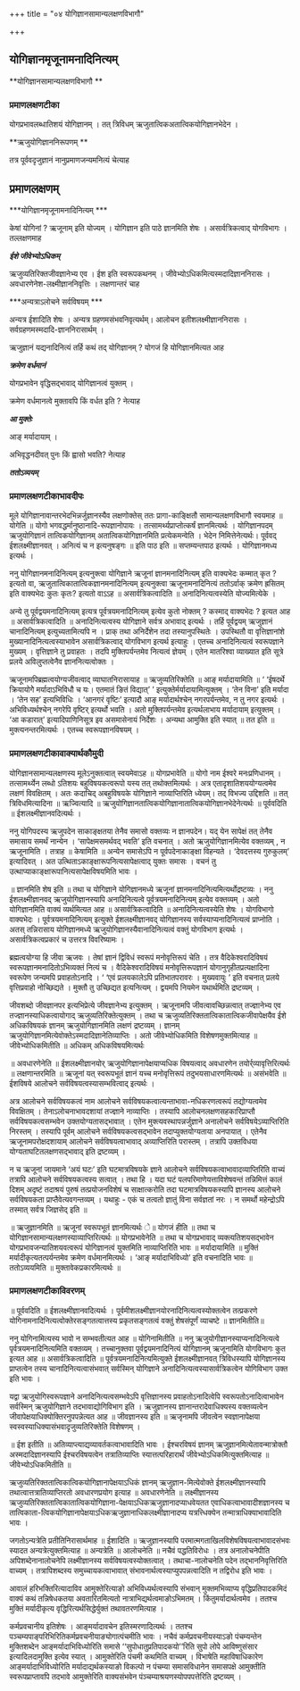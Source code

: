+++
title = "०४ योगिज्ञानसामान्यलक्षणविभागौ"

+++


## योगिज्ञानमृजूनामनादिनित्यम्

**योगिज्ञानसामान्यलक्षणविभागौ **

### **प्रमाणलक्षणटीका**

योगप्रभावलब्धातिशयं योगिज्ञानम् । तत् त्रिविधम् ऋजुतात्विकअतात्विकयोगिज्ञानभेदेन ।

**ऋजुयोगिज्ञाननिरूपणम् **

तत्र पूर्ववदृजुज्ञानं नानुप्रमाणजन्यमनित्यं चेत्याह

## प्रमाणलक्षणम्

***योगिज्ञानमृजूनामनादिनित्यम् ***

केषां योगिनां ? ऋजूनाम् इति योज्यम् । योगिज्ञान इति पाठे ज्ञानमिति शेषः । असार्वत्रिकत्वाद् योगविभागः । तल्लक्षणमाह

***ईशे जीवेभ्योऽधिकम्***

ऋजुव्यतिरिक्तजीवज्ञानेभ्य एव । ईश इति स्वरूपकथनम् । जीवेभ्योऽधिकमित्यस्मदादिज्ञाननिरासः । अवधारणेनेश-लक्ष्मीज्ञाननिवृत्तिः । लक्षणान्तरं चाह

***अन्यत्राऽलोचने सर्वविषयम् ***

अन्यत्र ईशादिति शेषः । अन्यत्र ग्रहणमसंभवनिवृत्यर्थम्। आलोचन इतीशलक्ष्मीज्ञाननिरासः । सर्वग्रहणमस्मदादि-ज्ञाननिरासार्थम् ।

ऋजुज्ञानं यद्यनादिनित्यं तर्हि कथं तद् योगिज्ञानम् ? योगजं हि योगिज्ञानमित्यत आह

***क्रमेण वर्धमानं***

योगप्रभावेन वृद्धिसद्भावाद् योगिज्ञानत्वं युक्तम् ।

क्रमेण वर्धमानत्वे मुक्तावपि किं वर्धत इति ? नेत्याह

***आ मुक्तेः***

आङ् मर्यादायाम् ।

अभिवृद्धनदीवत् पुनः किं ह्वासो भवति? नेत्याह

***ततोऽव्ययम्***

### **प्रमाणलक्षणटीकाभावदीपः**

मूले योगिज्ञानावान्तरभेदभिन्नर्जुज्ञानस्यैव लक्षणोक्तेस् ततः प्रागा-काङ्क्षितौ सामान्यलक्षणविभागौ स्वयमाह ॥ योगेति ॥ योगो भगवद्धर्मानुष्ठानादि-रूपज्ञानोपायः । तत्सामर्थ्यप्राप्तोत्कर्षं ज्ञानमित्यर्थः । योगिज्ञानपदम् ऋजुयोगिज्ञानं तात्विकयोगिज्ञानम् अतात्विकयोगिज्ञानमिति प्रत्येकमन्वेति । भेदेन निमित्तेनेत्यर्थः। पूर्ववद् ईशलक्ष्मीज्ञानवत् । अनित्यं च न इत्यनुषङ्गः ॥ इति पाठ इति ॥ सप्तम्यन्तपाठ इत्यर्थः । योगिज्ञानमध्य इत्यर्थः ।

ननु योगिज्ञानमनादिनित्यम् इत्यनुक्त्वा योगिज्ञाने ऋजूनां ज्ञानमनादिनित्यम् इति वाक्यभेदः कम्मात् कृत ? इत्यतो वा, ऋजुतात्विकातात्विकज्ञानमनादिनित्यम् इत्यनुक्त्वा ऋजूनामनादिनित्यं ततोऽर्वाक् क्रमेण ह्रसितम् इति वाक्यभेदः कुतः कृतः? इत्यतो वाऽऽह ॥ असार्वत्रिकत्वादिति ॥ अनादिनित्यत्वस्येति योज्यमित्येके ।

अन्ये तु पूर्वद्वयमनादिनित्यम् इत्यत्र पूर्वत्रयमनादिनित्यम् इत्येव कुतो नोक्तम् ? कस्माद् वाक्यभेदः ? इत्यत आह ॥ असार्वत्रिकत्वादिति ॥ अनादिनित्यत्वस्य योगिज्ञाने सर्वत्र अभावाद् इत्यर्थः । तर्हि पूर्वद्वयम् ऋजुज्ञानं चानादिनित्यम् इत्युच्यतामित्यपि न । प्राक् तथा अनिर्देशेन तदा तस्यानुपस्थितेः । उपस्थितौ वा वृत्तिज्ञानांशे मुख्यानादिनित्यत्वस्याभावेन असार्वत्रिकत्वाद् योगविभाग इत्यर्थ इत्याहुः । एतच्च अनादिनित्यत्वं स्वरूपज्ञाने मुख्यम् । वृत्तिज्ञाने तु प्रवाहतः । तदपि मुक्तिपर्यन्तमेव नित्यत्वं ज्ञेयम् । एतेन मातरिश्वा व्याख्यात इति सूत्रे प्रलये अविलुप्तत्वेनैव ज्ञाननित्यत्वोक्तः ।

ऋजूनामपिब्रह्मत्वयोग्यजीवत्वाद् व्याघातनिरासायाह ॥ ऋजुव्यतिरिक्तेति ॥ आङ् मर्यादायामिति ॥ ‘ ‘ईषदर्थे क्रियायोगेे मर्यादाऽभिविधौ च यः। एतमातं ङितं विद्यात्’ ’ इत्युक्तेर्मर्यादायामित्युक्तम् । ‘तेन विना’ इति मर्यादा । ‘तेन सह’ इत्यभिविधिः । ‘आनगरं वृष्टिः’ इत्यादौ आङ् मर्यादार्थश्चेन् नगरपर्यन्तमेव, न तु नगर इत्यर्थः । अभिविध्यर्थश्चेन् नगरेपि वृष्टिर् इत्यर्थो भवति । अतो मुक्तिपर्यन्तमेव इत्यर्थलाभाय मर्यादायाम् इत्युक्तम् । ‘आ कडारात्’ इत्यादिपाणिनिसूत्र इव असमासेनायं निर्देशः । अन्यथा आमुक्ति इति स्यात् ॥ तत इति ॥ मुक्त्यनन्तरमित्यर्थः । एतच्च स्वरूपज्ञानविषयम् ।

### **प्रमाणलक्षणटीकावाक्यार्थकौमुदी**

योगिज्ञानसामान्यलक्षणस्य मूलेऽनुक्तत्वात् स्वयमेवाऽह ॥ योगप्रभावेति ॥ योगो नाम ईश्वरे मनःप्रणिधानम् । तत्सामर्थ्येन लब्धो ऽतिशयः बहुविषयकत्वरूपो यस्य तत् तथोक्तमित्यर्थः । अत्र एतादृशातिशययोग्यत्वमेव लक्षणं विवक्षितम् । अतः कदाचिद् अबहुविषयके योगिज्ञाने नाव्याप्तिरिति ध्येयम्। तद् विभज्य उद्दिशति ॥ तत् त्रिविधमित्यादिना ॥ ऋज्वित्यादि ॥ ऋजुयोगिज्ञानतात्विकयोगिज्ञानातात्विकयोगिज्ञानभेदेनेत्यर्थः ॥ पूर्ववदिति ॥ ईशलक्ष्मीज्ञानवदित्यर्थः ।

ननु योगिपदस्य ऋजुपदेन साकाङ्क्षतया तेनैव समासो वक्तव्यः न ज्ञानपदेन। यद् येन सापेक्षं तत् तेनैव समासाय समर्थं नान्येन । ‘सापेक्षमसमर्थवद् भवति’ इति वचनात् । अतो ऋजुयोगिज्ञानमित्येव वक्तव्यम् , न ऋजूनामिति । तत्राह ॥ केषामिति ॥ अन्येन समासेऽपि न पूर्वपदेनाकाङ्क्षा विहन्यते । ‘देवदत्तस्य गुरुकुलम्’ इत्यादिवत् । अत उत्थिताऽकाङ्क्षारूपनित्यसापेक्षत्वाद् युक्तः समासः । वचनं तु उत्थाप्याकाङ्क्षारूपानित्यसापेक्षविषयमिति भावः ।

॥ ज्ञानमिति शेष इति ॥ तथा च योगिज्ञाने योगिज्ञानमध्ये ऋजूनां ज्ञानमनादिनित्यमित्यर्थोद्रष्टव्यः । ननु ईशलक्ष्मीज्ञानवद् ऋजुयोगिज्ञानस्यापि अनादिनित्यत्वे पूर्वत्रयमनादिनित्यम् इत्येव वक्तव्यम् । अतो योगिज्ञानमिति वाक्यं व्यर्थमित्यत आह ॥ असार्वत्रिकत्वादिति ॥ अनादिनित्यत्वस्येति शेषः । योगविभागो वाक्यभेदः । पूर्वत्रयमनादिनित्यम् इत्युक्ते ईशलक्ष्मीज्ञानवद् योगिज्ञानस्य सर्वस्याप्यनादिनित्यत्वं प्राप्नोति । अतस् तन्निरासाय योगिज्ञानमध्ये ऋजुयोगिज्ञानस्यैवानादिनित्यत्वं वक्तुं योगविभाग इत्यर्थः । असार्वत्रिकत्वप्रकारं च उत्तरत्र विवरिष्यामः ।

ब्रह्मत्वयोग्या हि जीवा ऋजवः । तेषां ज्ञानं द्विविधं स्वरूपं मनोवृत्तिरूपं चेति । तत्र वैदिकेश्वरादिविषयं स्वरूपज्ञानमनादितोऽभिव्यक्तं नित्यं च । वैदिकेश्वरादिविषयं मनोवृत्तिरूपज्ञानं योगानुगृहीतप्रत्यक्षादिना स्वरूपेण जन्यमपि प्रवाहतोऽनादि । ‘ ‘एवं प्रलयकालेऽपि प्रतिभातपरावरः । मुख्यवायुः ’ इति वचनात् प्रलये वृत्तिप्रवाहो नोच्छिद्यते । मुक्तौ तु उच्छिद्यत इत्यनित्यम् । द्वयमपि नियमेन यथार्थमिति द्रष्टव्यम् ।

जीवशब्दो जीवज्ञानपर इत्यभिप्रेत्ये जीवज्ञानेभ्य इत्युक्तम् । ऋजूनामपि जीवत्वावच्छिन्नत्वात् तज्ज्ञानेभ्य एव तज्ज्ञानस्याधिकत्वायोगाद् ऋजुव्यतिरिक्तेत्युक्तम् । तथा च ऋजुव्यतिरिक्ततात्विकातात्विकजीवापेक्षयैव ईशे अधिकविषयकं ज्ञानम् ऋजुयोगिज्ञानमिति लक्षणं द्रष्टव्यम् । ज्ञानम् ऋजुयोगिज्ञानमित्येवोक्तेऽस्मदादिज्ञानेतिव्याप्तिः । अतो जीवेभ्योधिकमिति विशेषणमुक्तमित्याह ॥ जीवेभ्योधिकमितीति ॥ अधिकम् अधिकविषयमित्यर्थः

॥ अवधारणेनेति ॥ ईशलक्ष्मीज्ञानयोर् ऋजुयोगिज्ञानापेक्षयाप्यधिक विषयत्वाद् अवधारणेन तयोर्र्व्यावृत्तिरित्यर्थः ॥ लक्षणान्तरमिति ॥ ऋजूनां यत् स्वरूपभूतं ज्ञानं यच्च मनोवृत्तिरूपं तदुभयसाधारणमित्यर्थः ॥ असंभवेति ॥ ईशविषये आलोचने सर्वविषयत्वस्यासम्भवित्वाद् इत्यर्थः ।

अत्र आलोचने सर्वविषयकत्वं नाम आलोचने सर्वविषयकत्वात्यन्ताभावा-नधिकरणत्वरूपं तद्योग्यत्वमेव विवक्षितम् । तेनाऽलोचनाभावदशायां तज्ज्ञाने नाव्याप्तिः । तस्यापि आलोचनलक्षणसहकारिप्राप्तौ सर्वविषयकत्वसम्भवेन उक्तयोग्यतासद्भावात् । एतेन मुक्त्यवस्थापन्नर्जुज्ञाने अनालोचने सर्वविषयेऽव्याप्तिरिति निरस्तम् । तस्यापि पूर्वम् आलोचने सर्वविषयकत्वसद्भावेन तदाप्युक्तयोग्यताया अनपायात्
। एतेनैव ऋजूनामपरोक्षदशायाम् आलोचने सर्वविषयत्वाभावाद् अव्याप्तिरिति परास्तम् । तत्रापि उक्तविधया योग्यताघटितलक्षणसद्भावाद् इति द्रष्टव्यम् ।

न च ऋजूनां जायमाने ‘अयं घटः’ इति घटमात्रविषयके ज्ञाने आलोचने सर्वविषयकत्वाभावादव्याप्तिरिति वाच्यं तत्रापि आलोचने सर्वविषयकत्वस्य सत्वात् । तथा हि । यदा घटं पलपरिमाणेयत्ताविशेषवन्तं तन्निमित्तं कालं दिशम् अदृष्टं तदाश्रयं पुरुषं तत्प्रयोजनविशेषं च साक्षात्करोति तदा घटमात्रविषयकस्यापि ज्ञानस्य आलोचने सर्वविषयकता प्राप्तैवेत्यवगन्तव्यम् । यथाहुः - एकं च तत्वतो ज्ञातुं विना सर्वज्ञतां नरः । न समर्थो महेन्द्रोऽपि तस्मात् सर्वत्र जिज्ञसेद् इति ॥

॥ ऋजुज्ञानमिति ॥ ऋजूनां स्वरूपभूतं ज्ञानमित्यर्थः े॥ योगजं हीति ॥ तथा च योगिज्ञानसामान्यलक्षणस्याव्याप्तिरित्यर्थः ॥ योगप्रभावेनेति ॥ तथा च योगप्रभावाद् व्यक्त्यतिशयसद्भावेन योगप्रभावजन्यातिशयवत्वरूपं योगिज्ञानत्वं युक्तमिति नाव्याप्तिरिति भावः ॥ मर्यादायामिति ॥ मुक्तिं मर्यादीकृत्यतत्पर्यन्तमेव क्रमेण वर्धमानमित्यर्थः । ‘आङ् मर्यादाभिविध्यो’ इति वचनादिति भावः ॥ ततोऽव्ययमिति ॥ मुक्तावेकप्रकारमित्यर्थः ॥

### **प्रमाणलक्षणटीकाविवरणम्**

॥ पूर्ववदिति ॥ ईशलक्ष्मीज्ञानवदित्यर्थः । पूर्वमीशलक्ष्मीज्ञानयोरनादिनित्यत्वस्योक्तत्वेन तत्प्रकरणे योगिनामनादिनित्यत्वोक्तेरसङ्गतत्वात्तस्य प्रकृतसङ्गतत्वं वक्तुं शेषसंपूर्णं व्याचष्टे ॥ ज्ञानमितीति॥

ननु योगिनामित्यस्य भावो न सम्भवतीत्यत आह ॥ योगिनामितीति ॥ ननु ऋजुयोगीज्ञानस्याप्यनादिनित्यत्वे पृर्वत्रयमनादिनित्यमिति वक्तव्यम् । तच्चानुक्तवा पूर्वद्वयमनादिनित्यं योगिज्ञानम् ऋजूनामिति योगविभागः कुत इत्यत आह ॥ असार्वत्रिकत्वादिति ॥ पूर्वत्रयमनादिनित्यमित्युक्ते ईशलक्ष्मीज्ञानवत् त्रिविधस्यापि योगिज्ञानस्य प्राप्तत्वेन तस्य चानादिनित्यत्वासंभवात् सर्वस्मिन् योगिज्ञाने अनादिनित्यत्वस्यासार्वत्रिकत्वेन योगिविभाग उक्त इति भावः ।

यद्वा ऋजुयोगिस्वरूपज्ञाने अनादिनित्यत्वसम्भवेऽपि वृत्तिज्ञानस्य प्रवाहतोऽनादित्वेपि स्वरूपतोऽनादित्वाभावेन सर्वस्मिन् ऋजुयोगिज्ञाने तदभावाद्योगिविभाग इति । ऋजुज्ञानस्य ज्ञानान्तरादेवाधिक्यस्य वक्तव्यत्वेन जीवापेक्षयाधिक्योक्तिरनुपपन्नेत्यत आह ॥ जीवज्ञानस्य इति ॥ ऋजृनामपि जीवत्वेन स्वज्ञानापेक्षया स्वस्वस्याधिक्यासंभवादृजुव्यतिरिक्तेति विशेषणम् ।

॥ ईश इतीति ॥ अतिव्याप्त्याद्यव्यावर्तकत्वाभावादिति भावः । ईश्चरविषयं ज्ञानम् ऋजुज्ञानमित्येतावन्मात्रोक्तौ अस्मदादिज्ञानस्यापि ईश्चरविषयत्वेन तत्रातिव्याप्तिः स्यात्तत्परिहारार्थं जीवेभ्योऽधिकमित्युक्तमित्याह ॥ जीवेभ्योऽधिकमितीति ॥

ऋजुव्यतिरिक्ततात्विकात्विकयोगिज्ञानापेक्षयाऽधिकं ज्ञानम् ऋजुज्ञान-मित्येवोक्ते ईशलक्ष्मीज्ञानस्यापि तथात्वात्तत्रातिव्याप्तिरतो अवधारणप्रयोग इत्याह ॥ अवधारणेनेति ॥ लक्ष्मीज्ञानस्य ऋजुव्यतिरिक्ततात्विकातात्विकयोगिज्ञाना-पेक्षयाऽधिकऋजुज्ञानादप्याधवेयतत एवाधिकत्वाभावादीशज्ञानस्य च तात्विकाता-त्विकयोगिज्ञानापेक्षयाऽधिकऋजुज्ञानाधिकलक्ष्मीज्ञानादप्य यत्रत्त्धिक्येन तन्मात्राधिक्याभावादिति भावः ।

जगतोऽन्यत्रेति प्रतीतिनिरासार्थमाह ॥ ईशादिति ॥ ऋजुज्ञानस्यापि परमात्मगताखिलविशेषविषयत्वाभावादसंभवः स्यादत अन्यत्रेत्युक्तमित्याह ॥ अन्यत्रेति ॥ आलोचनेति ॥ नचैवं पद्धतिविरोधः । तत्र अनालोचनेपीति अपिशब्देनानालोचनेपि लक्ष्मीज्ञानस्य सर्वविषयत्वस्योक्तत्वात् । तथाचा-नालोचनेति पदेन तद्भाननिवृत्तिरिति वाच्यम् । तत्रापिशब्दस्य समुच्चायकत्वाभावात् संभावनार्थत्वस्याप्युपपन्नत्वादिति न तद्विरोध इति भावः ।

आवालं हरिभक्तिरित्यादाविव आमुक्तेरित्याङो अभिविध्यर्थत्वस्यापि संभवान् मुक्तमभिव्याप्य वृद्धिप्रतिपादकमिदं वाक्यं कथं तन्निषेधकतया अवतारितमित्यतो नात्राभिद्यर्थत्वमाङोऽभिमतम् । किंतुमर्यादार्थत्वमेव । ततश्च मुक्तिं मर्यादीकृत्य वृद्धिरित्यर्थसिद्धेर्युक्तं तथावतरणमित्याह ।

कर्मप्रवचानीय इतिशेषः । आङ्मर्यादावचेन इतिस्मरणादित्यर्थः । ततश्च पञ्चम्यपाङ्परिभिरितिकर्मप्रवचनीयाङ्योगात्पंचमीति भावः । नचैवं कर्मप्रवचनीयस्याऽङो पंचम्यन्तेन मुक्तिशब्देन आङ्मर्यादाभिविध्योरिति समासे ‘‘सुपोधातुप्रतिपादकयो’’रिति सुपो लोपे आविष्णुसंसार इत्यादिलदामुक्ति इत्येव स्यात् । आमुक्तेरिति पंचमी कथमिति वाच्यम् । विभाषेति महाविषाधिकारेण आङ्मर्यादाभिविध्योरिति मर्यादाद्यर्थकस्याङो विकल्पो न पंचम्या समासविधानेन समासपक्षे आमुक्तीति स्वरूपप्राप्तावपि तदभावे आमुक्तेरिति वाक्यसंभवेन पंञ्चम्याश्रयणस्योपपपत्तेरिति द्रष्टव्यम् ।

